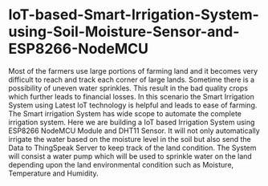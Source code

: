 # IoT-based-Smart-Irrigation-System-using-Soil-Moisture-Sensor-and-ESP8266-NodeMCU
Most of the farmers use large portions of farming land and it becomes very difficult to reach and track each corner of large lands. Sometime there is a possibility of uneven water sprinkles. This result in the bad quality crops which further leads to financial losses. In this scenario the Smart Irrigation System using Latest IoT technology is helpful and leads to ease of farming.  The Smart irrigation System has wide scope to automate the complete irrigation system. Here we are building a IoT based Irrigation System using ESP8266 NodeMCU Module and DHT11 Sensor. It will not only automatically irrigate the water based on the moisture level in the soil but also send the Data to ThingSpeak Server to keep track of the land condition. The System will consist a water pump which will be used to sprinkle water on the land depending upon the land environmental condition such as Moisture, Temperature and Humidity.
